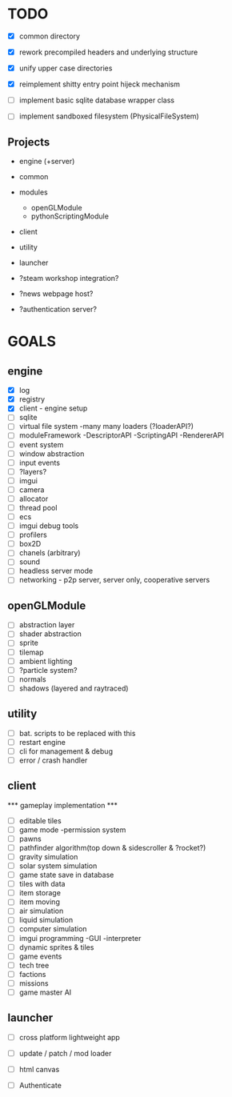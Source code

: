 # TODO
- [x] common directory
- [x] rework precompiled headers and underlying structure
- [x] unify upper case directories
- [x] reimplement shitty entry point hijeck mechanism
- [ ] implement basic sqlite database wrapper class
- [ ] implement sandboxed filesystem (PhysicalFileSystem)


## Projects
- engine (+server)
- common
- modules
  - openGLModule
  - pythonScriptingModule
- client
- utility
- launcher

- ?steam workshop integration?
- ?news webpage host?
- ?authentication server?


# GOALS
## engine
- [x] log
- [x] registry
- [x] client - engine setup
- [ ] sqlite
- [ ] virtual file system	-many many loaders (?loaderAPI?)
- [ ] moduleFramework		-DescriptorAPI	-ScriptingAPI	-RendererAPI
- [ ] event system
- [ ] window abstraction
- [ ] input events
- [ ] ?layers?
- [ ] imgui
- [ ] camera
- [ ] allocator
- [ ] thread pool
- [ ] ecs
- [ ] imgui debug tools
- [ ] profilers
- [ ] box2D
- [ ] chanels (arbitrary)
- [ ] sound
- [ ] headless server mode
- [ ] networking - p2p server, server only, cooperative servers

## openGLModule
- [ ] abstraction layer
- [ ] shader abstraction
- [ ] sprite
- [ ] tilemap
- [ ] ambient lighting
- [ ] ?particle system?
- [ ] normals
- [ ] shadows (layered and raytraced)

## utility
- [ ] bat. scripts to be replaced with this
- [ ] restart engine
- [ ] cli for management & debug
- [ ] error / crash handler

## client
*** gameplay implementation ***
- [ ] editable tiles
- [ ] game mode	-permission system
- [ ] pawns
- [ ] pathfinder algorithm(top down & sidescroller & ?rocket?)
- [ ] gravity simulation
- [ ] solar system simulation
- [ ] game state save in database
- [ ] tiles with data
- [ ] item storage
- [ ] item moving
- [ ] air simulation
- [ ] liquid simulation
- [ ] computer simulation
- [ ] imgui programming	-GUI	-interpreter
- [ ] dynamic sprites & tiles
- [ ] game events
- [ ] tech tree
- [ ] factions
- [ ] missions
- [ ] game master AI

## launcher
- [ ] cross platform lightweight app
- [ ] update / patch / mod loader
- [ ] html canvas
- [ ] Authenticate



